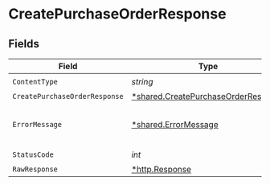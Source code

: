 # CreatePurchaseOrderResponse


## Fields

| Field                                                                                     | Type                                                                                      | Required                                                                                  | Description                                                                               |
| ----------------------------------------------------------------------------------------- | ----------------------------------------------------------------------------------------- | ----------------------------------------------------------------------------------------- | ----------------------------------------------------------------------------------------- |
| `ContentType`                                                                             | *string*                                                                                  | :heavy_check_mark:                                                                        | N/A                                                                                       |
| `CreatePurchaseOrderResponse`                                                             | [*shared.CreatePurchaseOrderResponse](../../models/shared/createpurchaseorderresponse.md) | :heavy_minus_sign:                                                                        | Success                                                                                   |
| `ErrorMessage`                                                                            | [*shared.ErrorMessage](../../models/shared/errormessage.md)                               | :heavy_minus_sign:                                                                        | The request made is not valid.                                                            |
| `StatusCode`                                                                              | *int*                                                                                     | :heavy_check_mark:                                                                        | N/A                                                                                       |
| `RawResponse`                                                                             | [*http.Response](https://pkg.go.dev/net/http#Response)                                    | :heavy_minus_sign:                                                                        | N/A                                                                                       |